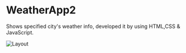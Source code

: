 # WeatherApp2

Shows specified city's weather info, developed it by using HTML,CSS & JavaScript.

![Layout](https://github.com/Md-Mudassir/WeatherAppV2/blob/master/css/snapp.JPG)
